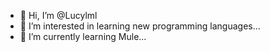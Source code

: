 - 👋 Hi, I’m @Lucylml
- 👀 I’m interested in learning new programming languages...
- 🌱 I’m currently learning Mule...
